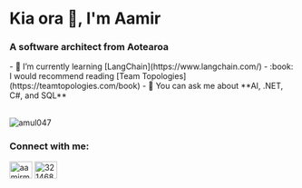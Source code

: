 <h1>Kia ora 👋, I'm Aamir</h1>

<h3>A software architect from Aotearoa</h3>
- 🌱 I’m currently learning [LangChain](https://www.langchain.com/) 
- :book: I would recommend reading [Team Topologies](https://teamtopologies.com/book)
- 💬 You can ask me about **AI, .NET, C#, and SQL**

<p>
    <br/>
    <img src="https://github-readme-stats.vercel.app/api/top-langs?username=amul047&show_icons=true&locale=en" alt="amul047" />
</p>

<h3>Connect with me:</h3>

<p>
	<a href="https://linkedin.com/in/aamirmulla" target="blank"><img src="https://raw.githubusercontent.com/rahuldkjain/github-profile-readme-generator/master/src/images/icons/Social/linked-in-alt.svg" alt="aamirmulla" height="30" width="40" /></a>
	<a href="https://stackoverflow.com/users/3214683" target="blank"><img src="https://raw.githubusercontent.com/rahuldkjain/github-profile-readme-generator/master/src/images/icons/Social/stack-overflow.svg" alt="3214683" height="30" width="40" /></a>
</p>



